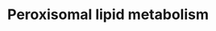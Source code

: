---
annotations:
- id: PW:0000010
  parent: classic metabolic pathway
  type: Pathway Ontology
  value: lipid metabolic pathway
authors:
- MaintBot
- Khanspers
- ReactomeTeam
- Anwesha
description: In humans, the catabolism of phytanate, pristanate, and very long chain
  fatty acids as well as the first four steps of the biosynthesis of plasmalogens
  are catalyzed by peroxisomal enzymes. Defects in any of these enzymes or in the
  assembly of peroxisomes are associated with severe developmental disorders (Wanders
  and Watherham 2006).  View original pathway at [http://www.reactome.org/PathwayBrowser/#DIAGRAM=390918
  Reactome].
last-edited: 2021-01-25
organisms:
- Homo sapiens
redirect_from:
- /index.php/Pathway:WP1878
- /instance/WP1878
revision: null
schema-jsonld:
- '@context': https://schema.org/
  '@id': https://wikipathways.github.io/pathways/WP1878.html
  '@type': Dataset
  creator:
    '@type': Organization
    name: WikiPathways
  description: In humans, the catabolism of phytanate, pristanate, and very long chain
    fatty acids as well as the first four steps of the biosynthesis of plasmalogens
    are catalyzed by peroxisomal enzymes. Defects in any of these enzymes or in the
    assembly of peroxisomes are associated with severe developmental disorders (Wanders
    and Watherham 2006).  View original pathway at [http://www.reactome.org/PathwayBrowser/#DIAGRAM=390918
    Reactome].
  keywords:
  - (2R) Pristanoyl-CoA
  - (2S) Pristanoyl-CoA
  - 2E-octenoyl-CoA
  - 2E-phytenoyl-CoA
  - 2OG
  - 2OH-PALM
  - 2oxo-PALM
  - 3',5'-ADP
  - 3-hydroxyhexacosanoyl-CoA
  - 3-hydroxypristanoyl-CoA
  - 3-ketohexacosanoyl-CoA
  - 3-ketopristanoyl-CoA
  - 3S2HPhy-CoA
  - 3Z-octenoyl-CoA
  - 4,8,12-trimethyltridecanoyl-CoA
  - 4,8-dimethylnonanoyl-CoA
  - 4,8-dimethylnonanoylcarnitine
  - 'ABCD1 '
  - ABCD1 homodimer
  - ACAA1
  - ACAR
  - 'ACBD4 '
  - ACBD4,5:LCFA-CoA,
  - 'ACBD5 '
  - ACBD5,(ACBD4)
  - 'ACOT4 '
  - ACOT4,6,8
  - 'ACOT6 '
  - ACOT8
  - 'ACOT8 '
  - ACOX1 dimer
  - 'ACOX1-2 '
  - 'ACOX2 '
  - ACOX2:FAD, ACOXL:FAD
  - 'ACOX3 '
  - ACOX3:FAD
  - 'ACOXL '
  - 'ALDH3A2-2 '
  - ALDH3A2-2 dimer
  - AMACR
  - AMP
  - ATP
  - Ac-CoA
  - C26:0 CoA
  - CAR
  - CH3COO-
  - CO2
  - CRAT
  - CROT
  - CoA-SH
  - DECR2
  - 'ECI2 '
  - ECI2 trimer
  - EHHADH
  - FA-CoA
  - 'FAD '
  - FOR-CoA
  - 'Fe2+ '
  - H+
  - H2O
  - H2O2
  - 'HACL1 '
  - HACL1 tetramer
  - 'HAO2 '
  - HAO2 tetramer
  - HCOOH
  - HSD17B4 dimer
  - 'HSD17B4(1-736) '
  - 'LCFA '
  - 'LCFA-CoA '
  - LCtE-CoA
  - 'MCFA '
  - MCFA, LCFA
  - MCFA-CoA
  - 'MCFA-CoA '
  - MCFA-CoA, LCFA-CoA
  - MLYCD(40-493)
  - Malonyl-CoA
  - 'Mg2+ '
  - NAD+
  - NADH
  - NADP+
  - NADPH
  - NUDT19
  - NUDT7
  - O2
  - Octanoyl-CoA
  - 'PECR '
  - PECR tetramer
  - 'PHYH '
  - PHYH:Fe++
  - PPANT
  - PPi
  - Phytanate
  - Phytanoyl-CoA
  - Pristanal
  - Propionylcarnitine
  - SCP2-1
  - SLC25A17
  - SLC27A2
  - SUCCA
  - 'TPP '
  - acyl-PPANT
  - pristanate
  - propionyl CoA
  - t3enoyl-CoA
  - tetracosanoyl-CoA
  - trans-2,3-dehydrohexacosanoyl-CoA
  - trans-2,3-dehydropristanoyl-CoA
  license: CC0
  name: Peroxisomal lipid metabolism
seo: CreativeWork
title: Peroxisomal lipid metabolism
wpid: WP1878
---
